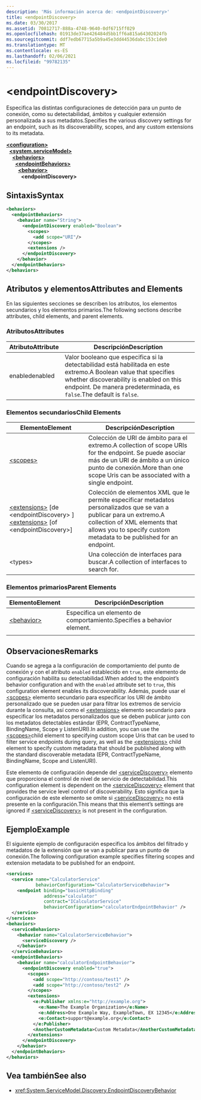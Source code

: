 ```yaml
---
description: 'Más información acerca de: <endpointDiscovery>'
title: <endpointDiscovery>
ms.date: 03/30/2017
ms.assetid: 70812717-888a-4748-9640-0df6715ff029
ms.openlocfilehash: 01913de37ae426484d5bb1ff6a815a64302024fb
ms.sourcegitcommit: ddf7edb67715a5b9a45e3dd44536dabc153c1de0
ms.translationtype: MT
ms.contentlocale: es-ES
ms.lasthandoff: 02/06/2021
ms.locfileid: "99782135"
---
```

# \<endpointDiscovery>

<span data-ttu-id="18e53-102">Especifica las distintas configuraciones de detección para un punto de conexión, como su detectabilidad, ámbitos y cualquier extensión personalizada a sus metadatos.</span><span class="sxs-lookup"><span data-stu-id="18e53-102">Specifies the various discovery settings for an endpoint, such as its discoverability, scopes, and any custom extensions to its metadata.</span></span>  
  
[**\<configuration>**](../configuration-element.md)\
&nbsp;&nbsp;[**\<system.serviceModel>**](system-servicemodel.md)\
&nbsp;&nbsp;&nbsp;&nbsp;[**\<behaviors>**](behaviors.md)\
&nbsp;&nbsp;&nbsp;&nbsp;&nbsp;&nbsp;[**\<endpointBehaviors>**](endpointbehaviors.md)\
&nbsp;&nbsp;&nbsp;&nbsp;&nbsp;&nbsp;&nbsp;&nbsp;[**\<behavior>**](behavior-of-endpointbehaviors.md)\
&nbsp;&nbsp;&nbsp;&nbsp;&nbsp;&nbsp;&nbsp;&nbsp;&nbsp;&nbsp;**\<endpointDiscovery>**  
  
## <a name="syntax"></a><span data-ttu-id="18e53-103">Sintaxis</span><span class="sxs-lookup"><span data-stu-id="18e53-103">Syntax</span></span>  
  
```xml  
<behaviors>
  <endpointBehaviors>
    <behavior name="String">
      <endpointDiscovery enabled="Boolean">
        <scopes>
          <add scope="URI"/>
        </scopes>
        <extensions />
      </endpointDiscovery>
    </behavior>
  </endpointBehaviors>
</behaviors>
```  
  
## <a name="attributes-and-elements"></a><span data-ttu-id="18e53-104">Atributos y elementos</span><span class="sxs-lookup"><span data-stu-id="18e53-104">Attributes and Elements</span></span>  

 <span data-ttu-id="18e53-105">En las siguientes secciones se describen los atributos, los elementos secundarios y los elementos primarios.</span><span class="sxs-lookup"><span data-stu-id="18e53-105">The following sections describe attributes, child elements, and parent elements.</span></span>  
  
### <a name="attributes"></a><span data-ttu-id="18e53-106">Atributos</span><span class="sxs-lookup"><span data-stu-id="18e53-106">Attributes</span></span>  
  
|<span data-ttu-id="18e53-107">Atributo</span><span class="sxs-lookup"><span data-stu-id="18e53-107">Attribute</span></span>|<span data-ttu-id="18e53-108">Descripción</span><span class="sxs-lookup"><span data-stu-id="18e53-108">Description</span></span>|  
|---------------|-----------------|  
|<span data-ttu-id="18e53-109">enabled</span><span class="sxs-lookup"><span data-stu-id="18e53-109">enabled</span></span>|<span data-ttu-id="18e53-110">Valor booleano que especifica si la detectabilidad está habilitada en este extremo.</span><span class="sxs-lookup"><span data-stu-id="18e53-110">A Boolean value that specifies whether discoverability is enabled on this endpoint.</span></span> <span data-ttu-id="18e53-111">De manera predeterminada, es `false`.</span><span class="sxs-lookup"><span data-stu-id="18e53-111">The default is `false`.</span></span>|  
  
### <a name="child-elements"></a><span data-ttu-id="18e53-112">Elementos secundarios</span><span class="sxs-lookup"><span data-stu-id="18e53-112">Child Elements</span></span>  
  
|<span data-ttu-id="18e53-113">Elemento</span><span class="sxs-lookup"><span data-stu-id="18e53-113">Element</span></span>|<span data-ttu-id="18e53-114">Descripción</span><span class="sxs-lookup"><span data-stu-id="18e53-114">Description</span></span>|  
|-------------|-----------------|  
|[\<scopes>](scopes.md)|<span data-ttu-id="18e53-115">Colección de URI de ámbito para el extremo.</span><span class="sxs-lookup"><span data-stu-id="18e53-115">A collection of scope URIs for the endpoint.</span></span> <span data-ttu-id="18e53-116">Se puede asociar más de un URI de ámbito a un único punto de conexión.</span><span class="sxs-lookup"><span data-stu-id="18e53-116">More than one scope Uris can be associated with a single endpoint.</span></span>|  
|<span data-ttu-id="18e53-117">[\<extensions>](extensions.md) [de \<endpointDiscovery> ]</span><span class="sxs-lookup"><span data-stu-id="18e53-117">[\<extensions>](extensions.md) [of \<endpointDiscovery>]</span></span>|<span data-ttu-id="18e53-118">Colección de elementos XML que le permite especificar metadatos personalizados que se van a publicar para un extremo.</span><span class="sxs-lookup"><span data-stu-id="18e53-118">A collection of XML elements that allows you to specify custom metadata to be published for an endpoint.</span></span>|  
|\<types>|<span data-ttu-id="18e53-119">Una colección de interfaces para buscar.</span><span class="sxs-lookup"><span data-stu-id="18e53-119">A collection of interfaces to search for.</span></span>|  
  
### <a name="parent-elements"></a><span data-ttu-id="18e53-120">Elementos primarios</span><span class="sxs-lookup"><span data-stu-id="18e53-120">Parent Elements</span></span>  
  
|<span data-ttu-id="18e53-121">Elemento</span><span class="sxs-lookup"><span data-stu-id="18e53-121">Element</span></span>|<span data-ttu-id="18e53-122">Descripción</span><span class="sxs-lookup"><span data-stu-id="18e53-122">Description</span></span>|  
|-------------|-----------------|  
|[\<behavior>](behavior-of-endpointbehaviors.md)|<span data-ttu-id="18e53-123">Especifica un elemento de comportamiento.</span><span class="sxs-lookup"><span data-stu-id="18e53-123">Specifies a behavior element.</span></span>|  
|||  
  
## <a name="remarks"></a><span data-ttu-id="18e53-124">Observaciones</span><span class="sxs-lookup"><span data-stu-id="18e53-124">Remarks</span></span>  

 <span data-ttu-id="18e53-125">Cuando se agrega a la configuración de comportamiento del punto de conexión y con el atributo `enabled` establecido en `true`, este elemento de configuración habilita su detectabilidad.</span><span class="sxs-lookup"><span data-stu-id="18e53-125">When added to the endpoint’s behavior configuration and with the `enabled` attribute set to `true`, this configuration element enables its discoverability.</span></span> <span data-ttu-id="18e53-126">Además, puede usar el [\<scopes>](scopes.md) elemento secundario para especificar los URI de ámbito personalizado que se pueden usar para filtrar los extremos de servicio durante la consulta, así como el [\<extensions>](extensions.md) elemento secundario para especificar los metadatos personalizados que se deben publicar junto con los metadatos detectables estándar (EPR, ContractTypeName, BindingName, Scope y ListenURI).</span><span class="sxs-lookup"><span data-stu-id="18e53-126">In addition, you can use the [\<scopes>](scopes.md)child element to specifying custom scope Uris that can be used to filter service endpoints during query, as well as the [\<extensions>](extensions.md) child element to specify custom metadata that should be published along with the standard discoverable metadata (EPR, ContractTypeName, BindingName, Scope and ListenURI).</span></span>  
  
 <span data-ttu-id="18e53-127">Este elemento de configuración depende del [\<serviceDiscovery>](servicediscovery.md) elemento que proporciona el control de nivel de servicio de detectabilidad.</span><span class="sxs-lookup"><span data-stu-id="18e53-127">This configuration element is dependent on the [\<serviceDiscovery>](servicediscovery.md) element that provides the service level control of discoverability.</span></span> <span data-ttu-id="18e53-128">Esto significa que la configuración de este elemento se omite si [\<serviceDiscovery>](servicediscovery.md) no está presente en la configuración.</span><span class="sxs-lookup"><span data-stu-id="18e53-128">This means that this element’s settings are ignored if [\<serviceDiscovery>](servicediscovery.md) is not present in the configuration.</span></span>  
  
## <a name="example"></a><span data-ttu-id="18e53-129">Ejemplo</span><span class="sxs-lookup"><span data-stu-id="18e53-129">Example</span></span>  

 <span data-ttu-id="18e53-130">El siguiente ejemplo de configuración especifica los ámbitos del filtrado y metadatos de la extensión que se van a publicar para un punto de conexión.</span><span class="sxs-lookup"><span data-stu-id="18e53-130">The following configuration example specifies filtering scopes and extension metadata to be published for an endpoint.</span></span>  
  
```xml  
<services>
  <service name="CalculatorService"
           behaviorConfiguration="CalculatorServiceBehavior">
    <endpoint binding="basicHttpBinding"
              address="calculator"
              contract="ICalculatorService"
              behaviorConfiguration="calculatorEndpointBehavior" />
  </service>
</services>
<behaviors>
  <serviceBehaviors>
    <behavior name="CalculatorServiceBehavior">
      <serviceDiscovery />
    </behavior>
  </serviceBehaviors>
  <endpointBehaviors>
    <behavior name="calculatorEndpointBehavior">
      <endpointDiscovery enabled="true">
        <scopes>
          <add scope="http://contoso/test1" />
          <add scope="http://contoso/test2" />
        </scopes>
        <extensions>
          <e:Publisher xmlns:e="http://example.org">
            <e:Name>The Example Organization</e:Name>
            <e:Address>One Example Way, ExampleTown, EX 12345</e:Address>
            <e:Contact>support@example.org</e:Contact>
          </e:Publisher>
          <AnotherCustomMetadata>Custom Metadata</AnotherCustomMetadata>
        </extensions>
      </endpointDiscovery>
    </behavior>
  </endpointBehaviors>
</behaviors>
```  
  
## <a name="see-also"></a><span data-ttu-id="18e53-131">Vea también</span><span class="sxs-lookup"><span data-stu-id="18e53-131">See also</span></span>

- <xref:System.ServiceModel.Discovery.EndpointDiscoveryBehavior>
